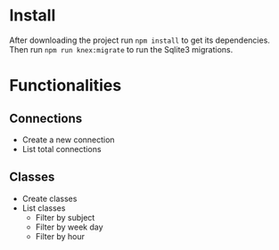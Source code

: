 # Install

After downloading the project run `npm install` to get its dependencies.  
Then run `npm run knex:migrate` to run the Sqlite3 migrations.

# Functionalities

## Connections

- Create a new connection
- List total connections

## Classes

- Create classes
- List classes
  - Filter by subject
  - Filter by week day
  - Filter by hour
